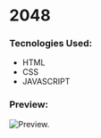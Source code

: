 # 2048

### Tecnologies Used:
- HTML
- CSS
- JAVASCRIPT

### Preview:

![Preview.](https://github.com/wingplanr/2048/blob/main/image.png)

